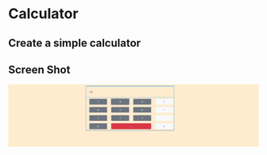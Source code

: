 # Calculator

## Create a simple calculator

## Screen Shot
![Screen Shot](https://github.com/ke4tri/Calculator/blob/master/calculator.JPG)

